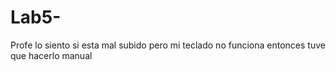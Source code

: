 # Lab5-
Profe lo siento si esta mal subido pero mi teclado no funciona entonces tuve que hacerlo manual 

